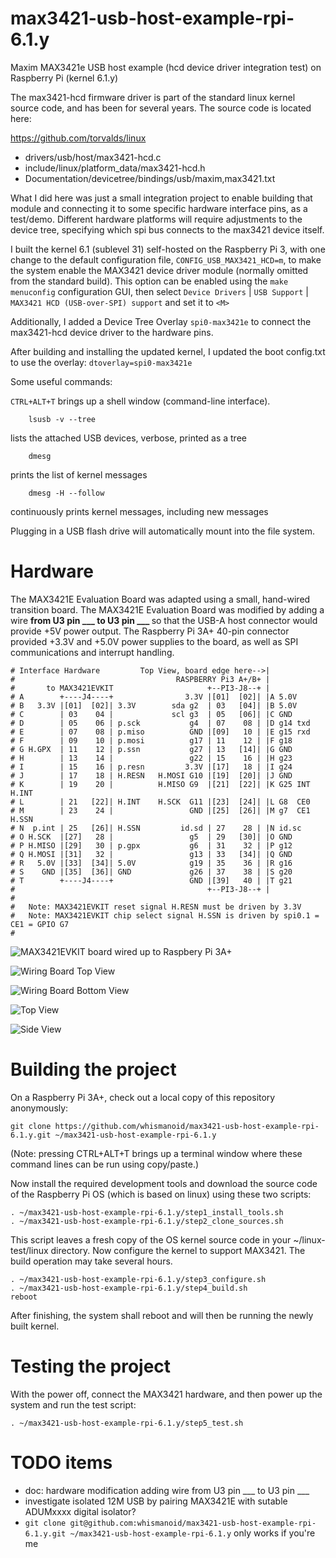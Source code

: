 # max3421-usb-host-example-rpi-6.1.y

Maxim MAX3421e USB host example (hcd device driver integration test) on Raspberry Pi (kernel 6.1.y)

The max3421-hcd firmware driver is part of the standard linux kernel source code, and has been for several years.
The source code is located here:

https://github.com/torvalds/linux
  - drivers/usb/host/max3421-hcd.c
  - include/linux/platform_data/max3421-hcd.h
  - Documentation/devicetree/bindings/usb/maxim,max3421.txt

What I did here was just a small integration project to enable building that module and connecting it to some specific hardware interface pins, as a test/demo.
Different hardware platforms will require adjustments to the device tree, specifying which spi bus connects to the max3421 device itself.

I built the kernel 6.1 (sublevel 31) self-hosted on the Raspberry Pi 3, with one change to the default configuration file, 
`CONFIG_USB_MAX3421_HCD=m`, to make the system enable the MAX3421 device driver module (normally omitted from the standard build).
This option can be enabled using the `make menuconfig` configuration GUI, then select `Device Drivers` | `USB Support` | `MAX3421 HCD (USB-over-SPI) support` and set it to `<M>`

Additionally, I added a Device Tree Overlay `spi0-max3421e` to connect the max3421-hcd device driver to the hardware pins.

After building and installing the updated kernel, I updated the boot config.txt to use the overlay: `dtoverlay=spi0-max3421e`

Some useful commands:

`CTRL+ALT+T` brings up a shell window (command-line interface).

````
    lsusb -v --tree
````
lists the attached USB devices, verbose, printed as a tree

````
    dmesg
````
prints the list of kernel messages

````
    dmesg -H --follow
````
continuously prints kernel messages, including new messages

Plugging in a USB flash drive will automatically mount into the file system.

# Hardware

The MAX3421E Evaluation Board was adapted using a small, hand-wired transition board.
The MAX3421E Evaluation Board was modified by adding a wire <b> from U3 pin ___ to U3 pin ___ </b> so that the USB-A host connector would provide +5V power output.
The Raspberry Pi 3A+ 40-pin connector provided +3.3V and +5.0V power supplies to the board, as well as SPI communications and interrupt handling.

```
# Interface Hardware         Top View, board edge here-->|                  
#                                    RASPBERRY Pi3 A+/B+ |                  
#       to MAX3421EVKIT                     +--PI3-J8--+ |                  
# A        +----J4----+                3.3V |[01]  [02]| |A 5.0V            
# B   3.3V |[01]  [02]| 3.3V        sda g2  | 03   [04]| |B 5.0V            
# C        | 03    04 |             scl g3  | 05   [06]| |C GND             
# D        | 05    06 | p.sck           g4  | 07    08 | |D g14 txd         
# E        | 07    08 | p.miso          GND |[09]   10 | |E g15 rxd         
# F        | 09    10 | p.mosi          g17 | 11    12 | |F g18             
# G H.GPX  | 11    12 | p.ssn           g27 | 13   [14]| |G GND             
# H        | 13    14 |                 g22 | 15    16 | |H g23             
# I        | 15    16 | p.resn         3.3V |[17]   18 | |I g24             
# J        | 17    18 | H.RESN   H.MOSI G10 |[19]  [20]| |J GND             
# K        | 19    20 |          H.MISO G9  |[21]  [22]| |K G25 INT H.INT   
# L        | 21   [22]| H.INT    H.SCK  G11 |[23]  [24]| |L G8  CE0         
# M        | 23    24 |                 GND |[25]  [26]| |M g7  CE1 H.SSN   
# N  p.int | 25   [26]| H.SSN         id.sd | 27    28 | |N id.sc           
# O H.SCK  |[27]   28 |                 g5  | 29   [30]| |O GND             
# P H.MISO |[29]   30 | p.gpx           g6  | 31    32 | |P g12             
# Q H.MOSI |[31]   32 |                 g13 | 33   [34]| |Q GND             
# R   5.0V |[33]  [34]| 5.0V            g19 | 35    36 | |R g16             
# S    GND |[35]  [36]| GND             g26 | 37    38 | |S g20             
# T        +----J4----+                 GND |[39]   40 | |T g21             
#                                           +--PI3-J8--+ |                  
#
#   Note: MAX3421EVKIT reset signal H.RESN must be driven by 3.3V
#   Note: MAX3421EVKIT chip select signal H.SSN is driven by spi0.1 = CE1 = GPIO G7
#
```

![MAX3421EVKIT board wired up to Raspbery Pi 3A+](./photos/MAX3421EVKIT_RaspberryPi3A_Photo.jpg)


![Wiring Board Top View](./photos/Wiring_Board_Top.jpg)


![Wiring Board Bottom View](./photos/Wiring_Board_Bottom.jpg)


![Top View](./photos/Top_View.jpg)


![Side View](./photos/Side_View.jpg)


# Building the project

On a Raspberry Pi 3A+, check out a local copy of this repository anonymously:

~~~
git clone https://github.com/whismanoid/max3421-usb-host-example-rpi-6.1.y.git ~/max3421-usb-host-example-rpi-6.1.y
~~~

(Note: pressing CTRL+ALT+T brings up a terminal window where these command lines can be run using copy/paste.)

Now install the required development tools and download the source code of the Raspberry Pi OS (which is based on linux) using these two scripts:

~~~
. ~/max3421-usb-host-example-rpi-6.1.y/step1_install_tools.sh
. ~/max3421-usb-host-example-rpi-6.1.y/step2_clone_sources.sh
~~~

This script leaves a fresh copy of the OS kernel source code in your ~/linux-test/linux directory. Now configure the kernel to support MAX3421. The build operation may take several hours.

~~~
. ~/max3421-usb-host-example-rpi-6.1.y/step3_configure.sh
. ~/max3421-usb-host-example-rpi-6.1.y/step4_build.sh
reboot
~~~

After finishing, the system shall reboot and will then be running the newly built kernel.


# Testing the project

With the power off, connect the MAX3421 hardware, and then power up the system and run the test script:

~~~
. ~/max3421-usb-host-example-rpi-6.1.y/step5_test.sh
~~~~


# TODO items

  - doc: hardware modification adding wire from U3 pin ___ to U3 pin ___
  - investigate isolated 12M USB by pairing MAX3421E with sutable ADUMxxxx digital isolator?
  - `git clone git@github.com:whismanoid/max3421-usb-host-example-rpi-6.1.y.git ~/max3421-usb-host-example-rpi-6.1.y` only works if you're me

